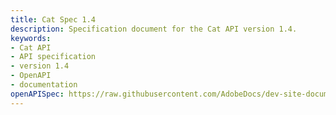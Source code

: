 ```yaml
---
title: Cat Spec 1.4
description: Specification document for the Cat API version 1.4.
keywords:
- Cat API
- API specification
- version 1.4
- OpenAPI
- documentation
openAPISpec: https://raw.githubusercontent.com/AdobeDocs/dev-site-documentation-template/main/static/petstore.json
---
```

 
